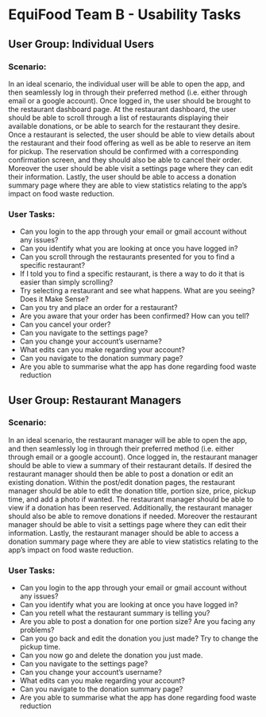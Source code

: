# EquiFood Team B - Usability Tasks

## User Group: Individual Users

### Scenario: 
In an ideal scenario, the individual user will be able to open the app, and then seamlessly log in through their preferred method (i.e. either through email or a google account). Once logged in, the user should be brought to the restaurant dashboard page. At the restaurant dashboard, the user should be able to scroll through a list of restaurants displaying their available donations, or be able to search for the restaurant they desire. Once a restaurant is selected, the user should be able to view details about the restaurant and their food offering as well as be able to reserve an item for pickup. The reservation should be confirmed with a corresponding confirmation screen, and they should also be able to cancel their order. Moreover the user should be able visit a settings page where they can edit their information. Lastly, the user should be able to access a donation summary page where they are able to view statistics relating to the app’s impact on food waste reduction.

### User Tasks:
- Can you login to the app through your email or gmail account without any issues?
- Can you identify what you are looking at once you have logged in?
- Can you scroll through the restaurants presented for you to find a specific restaurant?
- If I told you to find a specific restaurant, is there a way to do it that is easier than simply scrolling?
- Try selecting a restaurant and see what happens. What are you seeing? Does it Make Sense?
- Can you try and place an order for a restaurant?
- Are you aware that your order has been confirmed? How can you tell?
- Can you cancel your order?
- Can you navigate to the settings page?
- Can you change your account’s username?
- What edits can you make regarding your account?
- Can you navigate to the donation summary page?
- Are you able to summarise what the app has done regarding food waste reduction

## User Group: Restaurant Managers

### Scenario: 
In an ideal scenario, the restaurant manager will be able to open the app, and then seamlessly log in through their preferred method (i.e. either through email or a google account). Once logged in, the restaurant manager should be able to view a summary of their restaurant details. If desired the restaurant manager should then be able to post a donation or edit an existing donation. Within the post/edit donation pages, the restaurant manager should be able to edit the donation title, portion size, price, pickup time, and add a photo if wanted. The restaurant manager should be able to view if a donation has been reserved. Additionally, the restaurant manager should also be able to remove donations if needed. Moreover the restaurant manager should be able to visit a settings page where they can edit their information. Lastly, the restaurant manager should be able to access a donation summary page where they are able to view statistics relating to the app’s impact on food waste reduction.

### User Tasks:
- Can you login to the app through your email or gmail account without any issues?
- Can you identify what you are looking at once you have logged in?
- Can you retell what the restaurant summary is telling you?
- Are you able to post a donation for one portion size? Are you facing any problems?
- Can you go back and edit the donation you just made? Try to change the pickup time.
- Can you now go and delete the donation you just made.
- Can you navigate to the settings page?
- Can you change your account’s username?
- What edits can you make regarding your account?
- Can you navigate to the donation summary page?
- Are you able to summarise what the app has done regarding food waste reduction

